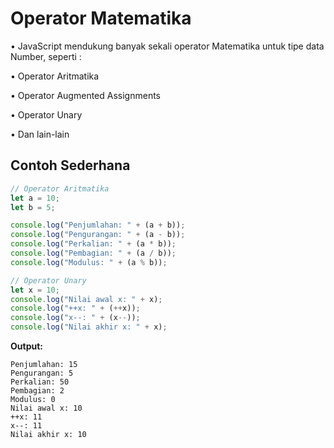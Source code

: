 # Operator Matematika

• JavaScript mendukung banyak sekali operator Matematika untuk tipe data Number, seperti :

• Operator Aritmatika

• Operator Augmented Assignments

• Operator Unary

• Dan lain-lain

## Contoh Sederhana

```javascript
// Operator Aritmatika
let a = 10;
let b = 5;

console.log("Penjumlahan: " + (a + b));
console.log("Pengurangan: " + (a - b));
console.log("Perkalian: " + (a * b));
console.log("Pembagian: " + (a / b));
console.log("Modulus: " + (a % b));

// Operator Unary
let x = 10;
console.log("Nilai awal x: " + x);
console.log("++x: " + (++x));
console.log("x--: " + (x--));
console.log("Nilai akhir x: " + x);
```

**Output:**
```
Penjumlahan: 15
Pengurangan: 5
Perkalian: 50
Pembagian: 2
Modulus: 0
Nilai awal x: 10
++x: 11
x--: 11
Nilai akhir x: 10
```
